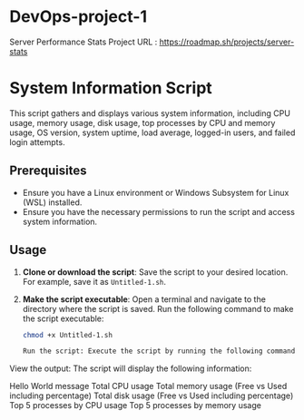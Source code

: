 # DevOps-project-1
Server Performance Stats
Project URL : https://roadmap.sh/projects/server-stats

# System Information Script

This script gathers and displays various system information, including CPU usage, memory usage, disk usage, top processes by CPU and memory usage, OS version, system uptime, load average, logged-in users, and failed login attempts.

## Prerequisites

- Ensure you have a Linux environment or Windows Subsystem for Linux (WSL) installed.
- Ensure you have the necessary permissions to run the script and access system information.

## Usage

1. **Clone or download the script**:
   Save the script to your desired location. For example, save it as `Untitled-1.sh`.

2. **Make the script executable**:
   Open a terminal and navigate to the directory where the script is saved. Run the following command to make the script executable:

   ```sh
   chmod +x Untitled-1.sh

   Run the script: Execute the script by running the following command:

View the output: The script will display the following information:

Hello World message
Total CPU usage
Total memory usage (Free vs Used including percentage)
Total disk usage (Free vs Used including percentage)
Top 5 processes by CPU usage
Top 5 processes by memory usage
